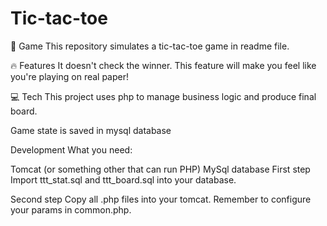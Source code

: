 # Tic-tac-toe

👾 Game
This repository simulates a tic-tac-toe game in readme file.

🔥 Features
It doesn't check the winner. This feature will make you feel like you're playing on real paper!

💻 Tech
This project uses php to manage business logic and produce final board.

Game state is saved in mysql database

Development
What you need:

Tomcat (or something other that can run PHP)
MySql database
First step
Import ttt_stat.sql and ttt_board.sql into your database.

Second step
Copy all .php files into your tomcat. Remember to configure your params in common.php.
